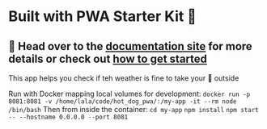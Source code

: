 # Built with PWA Starter Kit 💜

## 📖 Head over to the [documentation site](https://pwa-starter-kit.polymer-project.org/) for more details or check out [how to get started](https://pwa-starter-kit.polymer-project.org/setup)

This app helps you check if teh weather is fine to take your 🐶 outside

Run with Docker mapping local volumes for development:
`docker run -p 8081:8081 -v /home/lala/code/hot_dog_pwa/:/my-app -it --rm node /bin/bash`
Then from inside the container:
`cd my-app`
`npm install`
`npm start -- --hostname 0.0.0.0 --port 8081`
